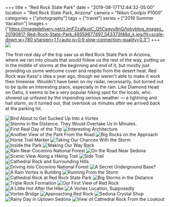 +++
title = "Red Rock State Park"
date = "2019-08-17T12:44:32-05:00"
location = "Red Rock State Park, Arizona"
camera = "Nikon Coolpix P1000"
categories = ["photography"]
tags = ["travel"]
series = ["2019 Summer Vacation"]
images = ["https://imagedelivery.net/zJmFZzaNuqC_Q5Caqyu8nQ/tobyblog_images_20190817-Red-Rock-State-Park_48559877497_543373f46d_k.jpg/fit=scale-down,w=780,sharpen=1,f=auto,q=0.9,slow-connection-quality=0.3"]
+++
![](https://imagedelivery.net/zJmFZzaNuqC_Q5Caqyu8nQ/tobyblog_images_20190817-Red-Rock-State-Park_48559877497_543373f46d_k.jpg/fit=scale-down,w=780,sharpen=1,f=auto,q=0.9,slow-connection-quality=0.3)
<!--more-->

The first *real* day of the trip saw us at Red Rock State Park in Arizona, where we ran into clouds that would follow us the rest of the way, putting us in the middle of storms at the beginning and end of it, but mostly just providing us some welcome cover and respite from the desert heat. Red Rock was Kassi's idea a year ago, though we weren't able to make it work then timewise. Wouldn't have been on my radar, necessarily, but turned out to be quite an interesting place, especially in the rain. Like Diamond Head on Oahu, it seems to be a very popular hiking spot for the locals, who showed up unfazed by the impending serious weather — a lightning and hail storm, as it turned out, that overtook us minutes after we arrived back at the parking lot.

<div id="gallery">
		<img alt="Bird About to Get Sucked Up Into a Vortex" src="https://imagedelivery.net/zJmFZzaNuqC_Q5Caqyu8nQ/tobyblog_images_20190817-Red-Rock-State-Park_48559746926_c57b1aeab4_k.jpg/fit=scale-down,w=365,sharpen=1,f=auto,q=0.9,slow-connection-quality=0.3"
			data-image="https://imagedelivery.net/zJmFZzaNuqC_Q5Caqyu8nQ/tobyblog_images_20190817-Red-Rock-State-Park_48559746926_c57b1aeab4_k.jpg/fit=scale-down,w=780,sharpen=1,f=auto,q=0.9,slow-connection-quality=0.3">
		<img alt="Storms in the Distance. They Would Overtake Us In Minutes." src="https://imagedelivery.net/zJmFZzaNuqC_Q5Caqyu8nQ/tobyblog_images_20190817-Red-Rock-State-Park_48559742546_3b43ce6766_k.jpg/fit=scale-down,w=365,sharpen=1,f=auto,q=0.9,slow-connection-quality=0.3"
			data-image="https://imagedelivery.net/zJmFZzaNuqC_Q5Caqyu8nQ/tobyblog_images_20190817-Red-Rock-State-Park_48559742546_3b43ce6766_k.jpg/fit=scale-down,w=780,sharpen=1,f=auto,q=0.9,slow-connection-quality=0.3">
		<img alt="First Real Day of the Trip" src="https://imagedelivery.net/zJmFZzaNuqC_Q5Caqyu8nQ/tobyblog_images_20190817-Red-Rock-State-Park_48559745226_1d45fe1bd6_k.jpg/fit=scale-down,w=365,sharpen=1,f=auto,q=0.9,slow-connection-quality=0.3"
			data-image="https://imagedelivery.net/zJmFZzaNuqC_Q5Caqyu8nQ/tobyblog_images_20190817-Red-Rock-State-Park_48559745226_1d45fe1bd6_k.jpg/fit=scale-down,w=780,sharpen=1,f=auto,q=0.9,slow-connection-quality=0.3">
		<img alt="Interesting Architecture" src="https://imagedelivery.net/zJmFZzaNuqC_Q5Caqyu8nQ/tobyblog_images_20190817-Red-Rock-State-Park_48559742011_5cce374379_k.jpg/fit=scale-down,w=365,sharpen=1,f=auto,q=0.9,slow-connection-quality=0.3"
			data-image="https://imagedelivery.net/zJmFZzaNuqC_Q5Caqyu8nQ/tobyblog_images_20190817-Red-Rock-State-Park_48559742011_5cce374379_k.jpg/fit=scale-down,w=780,sharpen=1,f=auto,q=0.9,slow-connection-quality=0.3">
		<img alt="Another View of the Park From the Road" src="https://imagedelivery.net/zJmFZzaNuqC_Q5Caqyu8nQ/tobyblog_images_20190817-Red-Rock-State-Park_48559743156_a358815d97_k.jpg/fit=scale-down,w=365,sharpen=1,f=auto,q=0.9,slow-connection-quality=0.3"
			data-image="https://imagedelivery.net/zJmFZzaNuqC_Q5Caqyu8nQ/tobyblog_images_20190817-Red-Rock-State-Park_48559743156_a358815d97_k.jpg/fit=scale-down,w=780,sharpen=1,f=auto,q=0.9,slow-connection-quality=0.3">
		<img alt="Big Rocks on the Approach" src="https://imagedelivery.net/zJmFZzaNuqC_Q5Caqyu8nQ/tobyblog_images_20190817-Red-Rock-State-Park_48559740111_6067269267_k.jpg/fit=scale-down,w=365,sharpen=1,f=auto,q=0.9,slow-connection-quality=0.3"
			data-image="https://imagedelivery.net/zJmFZzaNuqC_Q5Caqyu8nQ/tobyblog_images_20190817-Red-Rock-State-Park_48559740111_6067269267_k.jpg/fit=scale-down,w=780,sharpen=1,f=auto,q=0.9,slow-connection-quality=0.3">
		<img alt="Horse Trail Marker" src="https://imagedelivery.net/zJmFZzaNuqC_Q5Caqyu8nQ/tobyblog_images_20190817-Red-Rock-State-Park_48559881827_fa4c4aa4f7_k.jpg/fit=scale-down,w=365,sharpen=1,f=auto,q=0.9,slow-connection-quality=0.3"
			data-image="https://imagedelivery.net/zJmFZzaNuqC_Q5Caqyu8nQ/tobyblog_images_20190817-Red-Rock-State-Park_48559881827_fa4c4aa4f7_k.jpg/fit=scale-down,w=780,sharpen=1,f=auto,q=0.9,slow-connection-quality=0.3">
		<img alt="Taking Our Chances With the Storm" src="https://imagedelivery.net/zJmFZzaNuqC_Q5Caqyu8nQ/tobyblog_images_20190817-Red-Rock-State-Park_48559877497_543373f46d_k.jpg/fit=scale-down,w=365,sharpen=1,f=auto,q=0.9,slow-connection-quality=0.3"
			data-image="https://imagedelivery.net/zJmFZzaNuqC_Q5Caqyu8nQ/tobyblog_images_20190817-Red-Rock-State-Park_48559877497_543373f46d_k.jpg/fit=scale-down,w=780,sharpen=1,f=auto,q=0.9,slow-connection-quality=0.3">
		<img alt="Inside the Park" src="https://imagedelivery.net/zJmFZzaNuqC_Q5Caqyu8nQ/tobyblog_images_20190817-Red-Rock-State-Park_48559881332_c6832cb8ea_k.jpg/fit=scale-down,w=365,sharpen=1,f=auto,q=0.9,slow-connection-quality=0.3"
			data-image="https://imagedelivery.net/zJmFZzaNuqC_Q5Caqyu8nQ/tobyblog_images_20190817-Red-Rock-State-Park_48559881332_c6832cb8ea_k.jpg/fit=scale-down,w=780,sharpen=1,f=auto,q=0.9,slow-connection-quality=0.3">
		<img alt="Making Our Way Back" src="https://imagedelivery.net/zJmFZzaNuqC_Q5Caqyu8nQ/tobyblog_images_20190817-Red-Rock-State-Park_48559744816_b9dbda41f7_k.jpg/fit=scale-down,w=365,sharpen=1,f=auto,q=0.9,slow-connection-quality=0.3"
			data-image="https://imagedelivery.net/zJmFZzaNuqC_Q5Caqyu8nQ/tobyblog_images_20190817-Red-Rock-State-Park_48559744816_b9dbda41f7_k.jpg/fit=scale-down,w=780,sharpen=1,f=auto,q=0.9,slow-connection-quality=0.3">
		<img alt="Rain Near Coconino National Forest" src="https://imagedelivery.net/zJmFZzaNuqC_Q5Caqyu8nQ/tobyblog_images_20190817-Red-Rock-State-Park_48559743361_c7110982c9_k.jpg/fit=scale-down,w=365,sharpen=1,f=auto,q=0.9,slow-connection-quality=0.3"
			data-image="https://imagedelivery.net/zJmFZzaNuqC_Q5Caqyu8nQ/tobyblog_images_20190817-Red-Rock-State-Park_48559743361_c7110982c9_k.jpg/fit=scale-down,w=780,sharpen=1,f=auto,q=0.9,slow-connection-quality=0.3">
		<img alt="On the Road Near Sedona" src="https://imagedelivery.net/zJmFZzaNuqC_Q5Caqyu8nQ/tobyblog_images_20190817-Red-Rock-State-Park_48559741126_6b866b5439_k.jpg/fit=scale-down,w=365,sharpen=1,f=auto,q=0.9,slow-connection-quality=0.3"
			data-image="https://imagedelivery.net/zJmFZzaNuqC_Q5Caqyu8nQ/tobyblog_images_20190817-Red-Rock-State-Park_48559741126_6b866b5439_k.jpg/fit=scale-down,w=780,sharpen=1,f=auto,q=0.9,slow-connection-quality=0.3">
		<img alt="Scenic View Along a Hiking Trail" src="https://imagedelivery.net/zJmFZzaNuqC_Q5Caqyu8nQ/tobyblog_images_20190817-Red-Rock-State-Park_48559885007_d99620a22a_k.jpg/fit=scale-down,w=365,sharpen=1,f=auto,q=0.9,slow-connection-quality=0.3"
			data-image="https://imagedelivery.net/zJmFZzaNuqC_Q5Caqyu8nQ/tobyblog_images_20190817-Red-Rock-State-Park_48559885007_d99620a22a_k.jpg/fit=scale-down,w=780,sharpen=1,f=auto,q=0.9,slow-connection-quality=0.3">
		<img alt="Side Trail" src="https://imagedelivery.net/zJmFZzaNuqC_Q5Caqyu8nQ/tobyblog_images_20190817-Red-Rock-State-Park_48559745886_b18856e505_k.jpg/fit=scale-down,w=365,sharpen=1,f=auto,q=0.9,slow-connection-quality=0.3"
			data-image="https://imagedelivery.net/zJmFZzaNuqC_Q5Caqyu8nQ/tobyblog_images_20190817-Red-Rock-State-Park_48559745886_b18856e505_k.jpg/fit=scale-down,w=780,sharpen=1,f=auto,q=0.9,slow-connection-quality=0.3">
		<img alt="Cathedral Rock and Surrounding Hills" src="https://imagedelivery.net/zJmFZzaNuqC_Q5Caqyu8nQ/tobyblog_images_20190817-Red-Rock-State-Park_48546960027_dec8469b1b_k.jpg/fit=scale-down,w=365,sharpen=1,f=auto,q=0.9,slow-connection-quality=0.3"
			data-image="https://imagedelivery.net/zJmFZzaNuqC_Q5Caqyu8nQ/tobyblog_images_20190817-Red-Rock-State-Park_48546960027_dec8469b1b_k.jpg/fit=scale-down,w=780,sharpen=1,f=auto,q=0.9,slow-connection-quality=0.3">
		<img alt="Driving Into Coconino National Forest" src="https://imagedelivery.net/zJmFZzaNuqC_Q5Caqyu8nQ/tobyblog_images_20190817-Red-Rock-State-Park_48559738586_b9b977ba62_k.jpg/fit=scale-down,w=365,sharpen=1,f=auto,q=0.9,slow-connection-quality=0.3"
			data-image="https://imagedelivery.net/zJmFZzaNuqC_Q5Caqyu8nQ/tobyblog_images_20190817-Red-Rock-State-Park_48559738586_b9b977ba62_k.jpg/fit=scale-down,w=780,sharpen=1,f=auto,q=0.9,slow-connection-quality=0.3">
		<img alt="A Secret Underground Base?" src="https://imagedelivery.net/zJmFZzaNuqC_Q5Caqyu8nQ/tobyblog_images_20190817-Red-Rock-State-Park_48559743671_9ee6b5162d_k.jpg/fit=scale-down,w=365,sharpen=1,f=auto,q=0.9,slow-connection-quality=0.3"
			data-image="https://imagedelivery.net/zJmFZzaNuqC_Q5Caqyu8nQ/tobyblog_images_20190817-Red-Rock-State-Park_48559743671_9ee6b5162d_k.jpg/fit=scale-down,w=780,sharpen=1,f=auto,q=0.9,slow-connection-quality=0.3">
		<img alt="A Rain Vortex is Building" src="https://imagedelivery.net/zJmFZzaNuqC_Q5Caqyu8nQ/tobyblog_images_20190817-Red-Rock-State-Park_48559877137_3a623d1d1e_k.jpg/fit=scale-down,w=365,sharpen=1,f=auto,q=0.9,slow-connection-quality=0.3"
			data-image="https://imagedelivery.net/zJmFZzaNuqC_Q5Caqyu8nQ/tobyblog_images_20190817-Red-Rock-State-Park_48559877137_3a623d1d1e_k.jpg/fit=scale-down,w=780,sharpen=1,f=auto,q=0.9,slow-connection-quality=0.3">
		<img alt="Running From the Storm" src="https://imagedelivery.net/zJmFZzaNuqC_Q5Caqyu8nQ/tobyblog_images_20190817-Red-Rock-State-Park_48559745581_e7f095d081_k.jpg/fit=scale-down,w=365,sharpen=1,f=auto,q=0.9,slow-connection-quality=0.3"
			data-image="https://imagedelivery.net/zJmFZzaNuqC_Q5Caqyu8nQ/tobyblog_images_20190817-Red-Rock-State-Park_48559745581_e7f095d081_k.jpg/fit=scale-down,w=780,sharpen=1,f=auto,q=0.9,slow-connection-quality=0.3">
		<img alt="Cathedral Rock at Red Rock State Park" src="https://imagedelivery.net/zJmFZzaNuqC_Q5Caqyu8nQ/tobyblog_images_20190817-Red-Rock-State-Park_48559879972_d52dd08a10_k.jpg/fit=scale-down,w=365,sharpen=1,f=auto,q=0.9,slow-connection-quality=0.3"
			data-image="https://imagedelivery.net/zJmFZzaNuqC_Q5Caqyu8nQ/tobyblog_images_20190817-Red-Rock-State-Park_48559879972_d52dd08a10_k.jpg/fit=scale-down,w=780,sharpen=1,f=auto,q=0.9,slow-connection-quality=0.3">
		<img alt="Big Storms in the Distance" src="https://imagedelivery.net/zJmFZzaNuqC_Q5Caqyu8nQ/tobyblog_images_20190817-Red-Rock-State-Park_48559880757_1557e06978_k.jpg/fit=scale-down,w=365,sharpen=1,f=auto,q=0.9,slow-connection-quality=0.3"
			data-image="https://imagedelivery.net/zJmFZzaNuqC_Q5Caqyu8nQ/tobyblog_images_20190817-Red-Rock-State-Park_48559880757_1557e06978_k.jpg/fit=scale-down,w=780,sharpen=1,f=auto,q=0.9,slow-connection-quality=0.3">
		<img alt="Triple Rock Formation" src="https://imagedelivery.net/zJmFZzaNuqC_Q5Caqyu8nQ/tobyblog_images_20190817-Red-Rock-State-Park_48559879427_db7e779205_k.jpg/fit=scale-down,w=365,sharpen=1,f=auto,q=0.9,slow-connection-quality=0.3"
			data-image="https://imagedelivery.net/zJmFZzaNuqC_Q5Caqyu8nQ/tobyblog_images_20190817-Red-Rock-State-Park_48559879427_db7e779205_k.jpg/fit=scale-down,w=780,sharpen=1,f=auto,q=0.9,slow-connection-quality=0.3">
		<img alt="Our First View of Red Rock" src="https://imagedelivery.net/zJmFZzaNuqC_Q5Caqyu8nQ/tobyblog_images_20190817-Red-Rock-State-Park_48559741481_46fd582977_k.jpg/fit=scale-down,w=365,sharpen=1,f=auto,q=0.9,slow-connection-quality=0.3"
			data-image="https://imagedelivery.net/zJmFZzaNuqC_Q5Caqyu8nQ/tobyblog_images_20190817-Red-Rock-State-Park_48559741481_46fd582977_k.jpg/fit=scale-down,w=780,sharpen=1,f=auto,q=0.9,slow-connection-quality=0.3">
		<img alt="A Little Hot After the Hike" src="https://imagedelivery.net/zJmFZzaNuqC_Q5Caqyu8nQ/tobyblog_images_20190817-Red-Rock-State-Park_48559881152_32950fa10e_k.jpg/fit=scale-down,w=365,sharpen=1,f=auto,q=0.9,slow-connection-quality=0.3"
			data-image="https://imagedelivery.net/zJmFZzaNuqC_Q5Caqyu8nQ/tobyblog_images_20190817-Red-Rock-State-Park_48559881152_32950fa10e_k.jpg/fit=scale-down,w=780,sharpen=1,f=auto,q=0.9,slow-connection-quality=0.3">
		<img alt="A Vortex Location, Supposedly" src="https://imagedelivery.net/zJmFZzaNuqC_Q5Caqyu8nQ/tobyblog_images_20190817-Red-Rock-State-Park_48559746526_5192655776_k.jpg/fit=scale-down,w=365,sharpen=1,f=auto,q=0.9,slow-connection-quality=0.3"
			data-image="https://imagedelivery.net/zJmFZzaNuqC_Q5Caqyu8nQ/tobyblog_images_20190817-Red-Rock-State-Park_48559746526_5192655776_k.jpg/fit=scale-down,w=780,sharpen=1,f=auto,q=0.9,slow-connection-quality=0.3">
		<img alt="Vortex Bridge" src="https://imagedelivery.net/zJmFZzaNuqC_Q5Caqyu8nQ/tobyblog_images_20190817-Red-Rock-State-Park_48559744381_e795f1d9f6_k.jpg/fit=scale-down,w=365,sharpen=1,f=auto,q=0.9,slow-connection-quality=0.3"
			data-image="https://imagedelivery.net/zJmFZzaNuqC_Q5Caqyu8nQ/tobyblog_images_20190817-Red-Rock-State-Park_48559744381_e795f1d9f6_k.jpg/fit=scale-down,w=780,sharpen=1,f=auto,q=0.9,slow-connection-quality=0.3">
		<img alt="Approaching Red Rock" src="https://imagedelivery.net/zJmFZzaNuqC_Q5Caqyu8nQ/tobyblog_images_20190817-Red-Rock-State-Park_48559738906_9bd36eba35_k.jpg/fit=scale-down,w=365,sharpen=1,f=auto,q=0.9,slow-connection-quality=0.3"
			data-image="https://imagedelivery.net/zJmFZzaNuqC_Q5Caqyu8nQ/tobyblog_images_20190817-Red-Rock-State-Park_48559738906_9bd36eba35_k.jpg/fit=scale-down,w=780,sharpen=1,f=auto,q=0.9,slow-connection-quality=0.3">
		<img alt="Sedona Crystal Shop" src="https://imagedelivery.net/zJmFZzaNuqC_Q5Caqyu8nQ/tobyblog_images_20190817-Red-Rock-State-Park_48559878547_6fedeb4c83_k.jpg/fit=scale-down,w=365,sharpen=1,f=auto,q=0.9,slow-connection-quality=0.3"
			data-image="https://imagedelivery.net/zJmFZzaNuqC_Q5Caqyu8nQ/tobyblog_images_20190817-Red-Rock-State-Park_48559878547_6fedeb4c83_k.jpg/fit=scale-down,w=780,sharpen=1,f=auto,q=0.9,slow-connection-quality=0.3">
		<img alt="Rainy Day in Uptown Sedona" src="https://imagedelivery.net/zJmFZzaNuqC_Q5Caqyu8nQ/tobyblog_images_20190817-Red-Rock-State-Park_48559879742_7c4058e6b1_k.jpg/fit=scale-down,w=365,sharpen=1,f=auto,q=0.9,slow-connection-quality=0.3"
			data-image="https://imagedelivery.net/zJmFZzaNuqC_Q5Caqyu8nQ/tobyblog_images_20190817-Red-Rock-State-Park_48559879742_7c4058e6b1_k.jpg/fit=scale-down,w=780,sharpen=1,f=auto,q=0.9,slow-connection-quality=0.3">
		<img alt="View of Cathedral Rock From the Lookout" src="https://imagedelivery.net/zJmFZzaNuqC_Q5Caqyu8nQ/tobyblog_images_20190817-Red-Rock-State-Park_48559737726_d42bfea2cf_k.jpg/fit=scale-down,w=365,sharpen=1,f=auto,q=0.9,slow-connection-quality=0.3"
			data-image="https://imagedelivery.net/zJmFZzaNuqC_Q5Caqyu8nQ/tobyblog_images_20190817-Red-Rock-State-Park_48559737726_d42bfea2cf_k.jpg/fit=scale-down,w=780,sharpen=1,f=auto,q=0.9,slow-connection-quality=0.3">
</div>
